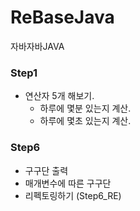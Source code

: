 # ReBaseJava
자바자바JAVA


### Step1
 - 연산자 5개 해보기.
	- 하루에 몇분 있는지 계산.
	- 하루에 몇초 있는지 계산.


### Step6
 -  구구단 출력
 - 매개변수에 따른 구구단
 - 리펙토링하기 (Step6_RE)
